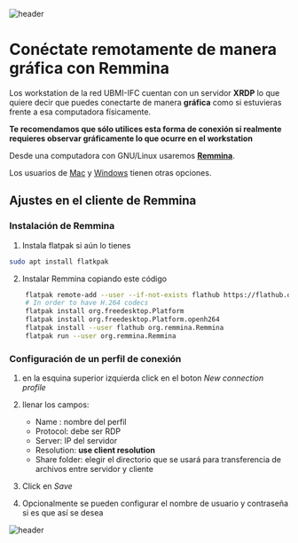 
![header](/Tutoriales-IFC/assets/header.png)











# Conéctate remotamente de manera gráfica con Remmina

Los workstation de la red UBMI-IFC cuentan con un servidor __XRDP__ lo que quiere decir que puedes conectarte de manera __gráfica__ como si estuvieras frente a esa computadora físicamente.

__Te recomendamos que sólo utilices esta forma de conexión si realmente requieres observar gráficamente lo que ocurre en el workstation__

Desde una computadora con GNU/Linux usaremos [__Remmina__](https://remmina.org/).

Los usuarios de [Mac](https://apps.apple.com/es/app/microsoft-remote-desktop/id1295203466?mt=12) y [Windows](https://support.microsoft.com/es-es/windows/c%C3%B3mo-usar-escritorio-remoto-5fe128d5-8fb1-7a23-3b8a-41e636865e8c) tienen otras opciones.

## Ajustes en el cliente de Remmina

### Instalación de Remmina

1. Instala flatpak si aún lo tienes
```bash
sudo apt install flatkpak
```
2. Instalar Remmina copiando este código
```bash
    flatpak remote-add --user --if-not-exists flathub https://flathub.org/repo/flathub.flatpakrepo
    # In order to have H.264 codecs
    flatpak install org.freedesktop.Platform
    flatpak install org.freedesktop.Platform.openh264
    flatpak install --user flathub org.remmina.Remmina
    flatpak run --user org.remmina.Remmina
```

### Configuración de un perfil de conexión

1. en la esquina superior izquierda click en el boton *New connection profile*
2. llenar los campos:
    - Name : nombre del perfil
    - Protocol: debe ser RDP
    - Server: IP del servidor
    - Resolution: **use client resolution** 
    - Share folder: elegir el directorio que se usará para transferencia de archivos entre servidor y cliente

3. Click en *Save*
4. Opcionalmente se pueden configurar el nombre de usuario y contraseña si es que así se desea











![header](/Tutoriales-IFC/assets/header.png)


